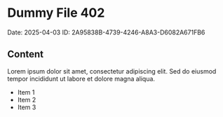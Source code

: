 # Dummy File 402

Date: 2025-04-03
ID: 2A95838B-4739-4246-A8A3-D6082A671FB6

## Content

Lorem ipsum dolor sit amet, consectetur adipiscing elit.
Sed do eiusmod tempor incididunt ut labore et dolore magna aliqua.

* Item 1
* Item 2
* Item 3
